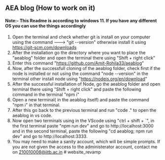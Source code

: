 ## AEA blog (How to work on it)


#### Note:- This Readme is according to windows 11. If you have any different OS you can use the things accordingly

1) Open the terminal and check whether git is install on your computer using the command ---> "git --version" otherwise install it using https://git-scm.com/downloads
2) After the installation go the directory where you want to place the "aeablog" folder and open the terminal there using "Shift + right click"
3) Enter this command "https://github.com/Amit-Rohila33/aeablog"
4) Now, after the successfull cloning of the aeablog folder, check first if the node is installed or not using the command "node --version" in the terminal other install node using "https://nodejs.org/en/download"
5) After the successful installation of Node, go the aeablog folder and open terminal there using "Shift + right click" and paste the following command in the terminal "npm i" 
6) Open a new terminal( in the aeablog itself) and paste the command "npm i" in that terminal.
7) After this go back to the previous terminal and run "code ." to open the aeablog in vs code.
8) Now open two terminals using in the VScode using "ctrl + shift + `", in the first terminal paste "npm run dev" and go to http://localhost:3000 and in the second terminal, paste the following "cd aeablog; npm run dev" and go to http://localhost:3333.
9) You may need to make a sanity account, which will be simple prompts. If you are not given the access to the administerator account, contact me on 210010008@iitb.ac.in
#   w e b s i t e _ r e v a m p  
 